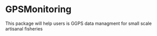 # GPSMonitoring
This package will help users is GGPS data managment for small scale artisanal fisheries
